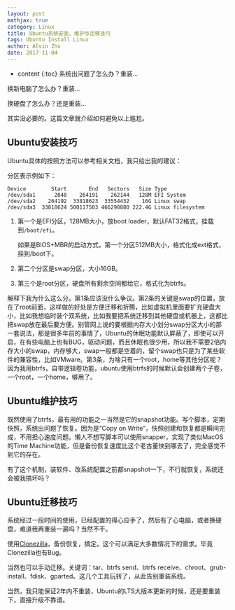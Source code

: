 ```yaml
---
layout: post
mathjax: true
category: Linux
title: Ubuntu系统安装、维护与迁移技巧
tags: Ubuntu Install Linux
author: Alvin Zhu
date: 2017-11-04
---
```


* content
{:toc}
系统出问题了怎么办？重装...

换新电脑了怎么办？重装...

换硬盘了怎么办？还是重装...

其实没必要的。这篇文章就介绍如何避免以上尴尬。





## Ubuntu安装技巧

Ubuntu具体的按照方法可以参考相关文档，我只给出我的建议：

分区表示例如下：

```
Device        Start       End   Sectors   Size Type
/dev/sda1      2048    264191    262144   128M EFI System
/dev/sda2    264192  33818623  33554432    16G Linux swap
/dev/sda3  33818624 500117503 466298880 222.4G Linux filesystem
```

1. 第一个是EFI分区，128MB大小，放boot loader，默认FAT32格式，挂载到`/boot/efi`。

   如果是BIOS+MBR的启动方式，第一个分区512MB大小，格式化成ext格式，挂到/boot下。

2. 第二个分区是swap分区，大小16GB。

3. 第三个是root分区，硬盘所有剩余空间都给它，格式化为btrfs。


解释下我为什么这么分。第1条应该没什么争议。第2条的关键是swap的位置，放在了root前面，这样做的好处是方便迁移和折腾，比如虚拟机里面要扩充硬盘大小，比如我想临时装个双系统，比如我要把系统迁移到其他硬盘或机器上，这都比把swap放在最后要方便。别管网上说的要根据内存大小划分swap分区大小的那一套说法，那是很多年前的事情了，Ubuntu的休眠功能默认屏蔽了，即使可以开启，在有些电脑上也有BUG，驱动问题，而且休眠也很少用，所以我不需要2倍内存大小的swap，内存够大，swap一般都是空着的，留个swap也只是为了某些软件的兼容性，比如VMware。第3条，为啥只有一个root，home等其他分区呢？因为我用btrfs，自带逻辑卷功能，ubuntu使用btrfs的时候默认会创建两个子卷，一个root，一个home，够用了。

## Ubuntu维护技巧

既然使用了btrfs，最有用的功能之一当然是它的snapshot功能。写个脚本，定期快照，系统出问题了恢复。因为是“Copy on Write”，快照创建和恢复都是瞬间完成，不用担心速度问题。懒人不想写脚本可以使用snapper，实现了类似MacOS的Time Machine功能，但是备份恢复速度比这个老古董快到哪去了，完全感觉不到它的存在。

有了这个机制，装软件、改系统配置之前都snapshot一下，不行就恢复，系统还会被我搞坏吗？

## Ubuntu迁移技巧

系统经过一段时间的使用，已经配置的得心应手了，然后有了心电脑，或者换硬盘，难道我再重装一遍吗？当然不干。

使用[Clonezilla](http://www.clonezilla.org/)，备份恢复，搞定。这个可以满足大多数情况下的需求。毕竟Clonezilla也有Bug。

当然也可以手动迁移。关键词：tar、btrfs send、btrfs receive、chroot、grub-install、fdisk、gparted。这几个工具玩转了，从此告别重装系统。

当然，我只能保证2年内不重装，Ubuntu的LTS大版本更新的时候，还是要重装下，直接升级不靠谱。